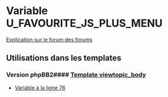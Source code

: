 # Variable U_FAVOURITE_JS_PLUS_MENU
[Explication sur le forum des forums](http://forum.forumactif.com/t294113-listing-des-variables#U_FAVOURITE_JS_PLUS_MENU)
## Utilisations dans les templates
### Version phpBB2#### [Template viewtopic_body](subsilver/viewtopic_body.md)
* [Variable à la ligne 76](../subsilver/viewtopic_body.tpl#L76)